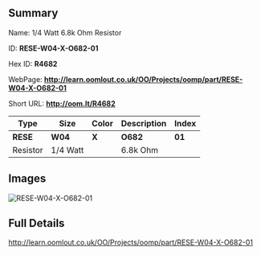 

## Summary
 
Name: 1/4 Watt 6.8k Ohm Resistor

ID: __RESE-W04-X-O682-01__

Hex ID: __R4682__

WebPage: __http://learn.oomlout.co.uk/OO/Projects/oomp/part/RESE-W04-X-O682-01__

Short URL: __http://oom.lt/R4682__


| Type   | Size   | Color   | Description   | Index   |    
| ----- | ------   | ------   | -----   | ----   |    
| __RESE__   					| __W04__   					| __X__    						| __O682__    					| __01__ |    
| Resistor		| 1/4 Watt	| 		| 6.8k Ohm	| 	|

## Images
![RESE-W04-X-O682-01](http://oomlout.com/oomp-gen/parts/RESE-W04-X-O682-01/RESE-W04-X-O682-01_420.jpg)

## Full Details

 http://learn.oomlout.co.uk/OO/Projects/oomp/part/RESE-W04-X-O682-01

